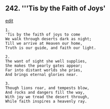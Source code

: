 
## 242.  '''Tis by the Faith of Joys'
[edit](https://docs.google.com/document/d/1yxFAnP6LJ5oWySO4uLc3iuosAApmHYVf/edit?mode=html)




    1.
    'Tis by the faith of joys to come 
    We walk through deserts dark as night; 
    Till we arrive at Heaven our home, 
    Truth is our guide, and faith our light. 

    2.
    The want of sight she well supplies, 
    She makes the pearly gates appear; 
    Far into distant worlds she pries, 
    And brings eternal glories near. 

    3.
    Though lions roar, and tempests blow, 
    And rocks and dangers fill the way, 
    With joy we tread the desert through, 
    While faith inspires a heavenly ray.
